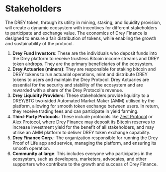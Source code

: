 # Stakeholders

The DREY token, through its utility in mining, staking, and liquidity provision, will create a dynamic ecosystem with incentives for different stakeholders to participate and exchange value. The economics of Drey Finance is designed to ensure a fair distribution of tokens, while enabling the growth and sustainability of the protocol.

1. **Drey Fund Investors**: These are the individuals who deposit funds into the Drey platform to receive trustless Bitcoin income streams and DREY token airdrops. They are the primary beneficiaries of the ecosystem.
2. **Drey Actuaries (miners)**: They are responsible for staking bitcoin and DREY tokens to run actuarial operations, mint and distribute DREY tokens to users and maintain the Drey Protocol. Drey Actuaries are essential for the security and stability of the ecosystem and are rewarded with a share of the Drey Protocol's revenue.
3. **Drey Liquidity Providers**: These stakeholders provide liquidity to a DREY/BTC two-sided Automated Market Maker (AMM) utilised by the platform, allowing for smooth token exchange between users. In return, they receive trading fees and can participate in yield farming.
4. **Third-Party Protocols**: These include protocols like [Zest Protocol](https://www.zestprotocol.com/) or [Alex Protocol](https://alexgo.io/), where Drey Finance may deposit its Bitcoin reserves to increase investment yield for the benefit of all stakeholders, and may utilise an AMM platform to deliver DREY token exchange capability.
5. **Drey Finance Corp.**: The organization responsible for running the Drey Proof of Life app and service, managing the platform, and ensuring its smooth operation.
6. **Community at large**: This includes everyone who participates in the ecosystem, such as developers, marketers, advocates, and other supporters who contribute to the growth and success of Drey Finance.
